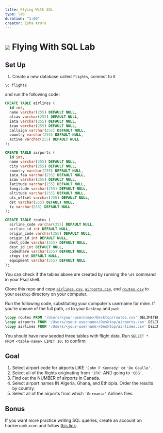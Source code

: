 ```yaml
---
title: Flying With SQL
type: lab
duration: "1:00"
creator: Isha Arora
---
```


# ![](https://ga-dash.s3.amazonaws.com/production/assets/logo-9f88ae6c9c3871690e33280fcf557f33.png) Flying With SQL Lab

## Set Up

1. Create a new database called `flights`, connect to it 
```
\c flights
```

and run the following code:

  ```sql
  CREATE TABLE airlines (
    id int,
    name varchar(255) DEFAULT NULL,
    alias varchar(255) DEFAULT NULL,
    iata varchar(255) DEFAULT NULL,
    icao varchar(255) DEFAULT NULL,
    callsign varchar(255) DEFAULT NULL,
    country varchar(255) DEFAULT NULL,
    active varchar(255) DEFAULT NULL
  );

  CREATE TABLE airports (
    id int,
    name varchar(255) DEFAULT NULL,
    city varchar(255) DEFAULT NULL,
    country varchar(255) DEFAULT NULL,
    iata_faa varchar(255) DEFAULT NULL,
    icao varchar(255) DEFAULT NULL,
    latitude varchar(255) DEFAULT NULL,
    longitude varchar(255) DEFAULT NULL,
    altitude varchar(255) DEFAULT NULL,
    utc_offset varchar(255) DEFAULT NULL,
    dst varchar(255) DEFAULT NULL,
    tz varchar(255) DEFAULT NULL
  );

  CREATE TABLE routes (
    airline_code varchar(255) DEFAULT NULL,
    airline_id int DEFAULT NULL,
    origin_code varchar(255) DEFAULT NULL,
    origin_id int DEFAULT NULL,
    dest_code varchar(255) DEFAULT NULL,
    dest_id int DEFAULT NULL,
    codeshare varchar(255) DEFAULT NULL,
    stops int DEFAULT NULL,
    equipment varchar(255) DEFAULT NULL
  );
  ```

You can check if the tables above are created by running the `\dt` command in your Psql shell. 

Clone this repo and copy [`airlines.csv`](airlines.csv), [`airports.csv`](airports.csv), and [`routes.csv`](routes.csv) to your `Desktop` directory on your computer.

Run the following code, substituting your computer's username for mine. If you're unsure of the full path, `cd` to your `Desktop` and `pwd`:

  ```sql
  \copy routes FROM '/Users/<your-username>/Desktop/routes.csv' DELIMITER ',' CSV;
  \copy airports FROM '/Users/<your-username>/Desktop/airports.csv' DELIMITER ',' CSV;
  \copy airlines FROM '/Users/<your-username>/Desktop/airlines.csv' DELIMITER ',' CSV;
  ```

You should have now seeded three tables with flight data. Run `SELECT * FROM <table-name> LIMIT 10;` to confirm.

## Goal

1. Select airport code for airports LIKE `'John F Kennedy'` or `'De Gaulle'`. 
2. Select all of the flights originating from `'JFK'` AND going to `'CDG'`.
3. Find out the NUMBER of airports in Canada.
4. Select airport names IN Algeria, Ghana, and Ethiopia. Order the results by country.  
5. Select all of the airports from which `'Germania'` Airlines flies.

## Bonus

If you want more practice writing SQL queries, create an account on hackerrank.com and follow [this link](https://www.hackerrank.com/domains/sql?badge_type=sql&filters%5Bdifficulty%5D%5B%5D=easy&filters%5Bsubdomains%5D%5B%5D=select).


